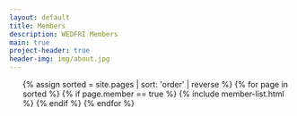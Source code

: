 ```yaml
---
layout: default
title: Members
description: WEDFRI Members
main: true
project-header: true
header-img: img/about.jpg
---
```


<ul class="catalogue">
{% assign sorted = site.pages | sort: 'order' | reverse %}
{% for page in sorted %}
    {% if page.member == true %}
        {% include member-list.html %}
    {% endif %}
{% endfor %}

</ul>
